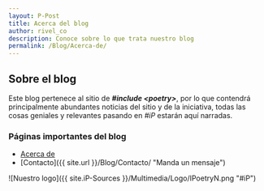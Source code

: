 ```yaml
---
layout: P-Post
title: Acerca del blog
author: rivel_co
description: Conoce sobre lo que trata nuestro blog
permalink: /Blog/Acerca-de/
---
```


## Sobre el blog

Este blog pertenece al sitio de ***#include &lt;poetry&gt;***, por lo que contendrá principalmente abundantes noticias del sitio y de la iniciativa, todas las cosas geniales y relevantes pasando en *&#35;iP* estarán aquí narradas.

### Páginas importantes del blog
* [Acerca de](# "Esta página")
* [Contacto]({{ site.url }}/Blog/Contacto/ "Manda un mensaje")

![Nuestro logo]({{ site.iP-Sources }}/Multimedia/Logo/IPoetryN.png "#iP")


